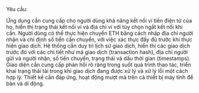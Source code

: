 Yêu cầu:

Ứng dụng cần cung cấp cho người dùng khả năng kết nối ví tiền điện tử của họ, hiển thị trạng thái kết nối ví và địa chỉ ví với tùy chọn ngắt kết nối khi cần.
Người dùng có thể thực hiện chuyển ETH bằng cách nhập địa chỉ người nhận và chỉ định số tiền cần chuyển, với việc xác thực đầy đủ trước khi thực hiện giao dịch.
Hệ thống cần duy trì lịch sử giao dịch, hiển thị các giao dịch trước đó với các chi tiết như mã giao dịch (transaction hash), địa chỉ người gửi và người nhận, số tiền chuyển, trạng thái và dấu thời gian (timestamps).
Giao diện cần cung cấp phản hồi rõ ràng trong suốt quá trình thao tác, triển khai trạng thái tải trong khi giao dịch đang được xử lý và xử lý lỗi một cách hợp lý. Thiết kế cần đáp ứng, hoạt động mượt mà trên cả thiết bị máy tính để bàn và di động.